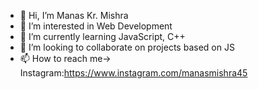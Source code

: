 - 👋 Hi, I’m Manas Kr. Mishra
- 👀 I’m interested in Web Development 
- 🌱 I’m currently learning JavaScript, C++
- 💞️ I’m looking to collaborate on projects based on JS
- 📫 How to reach me-> Instagram:https://www.instagram.com/manasmishra45

<!---
devmanas45/devmanas45 is a ✨ special ✨ repository because its `README.md` (this file) appears on your GitHub profile.
You can click the Preview link to take a look at your changes.
--->
